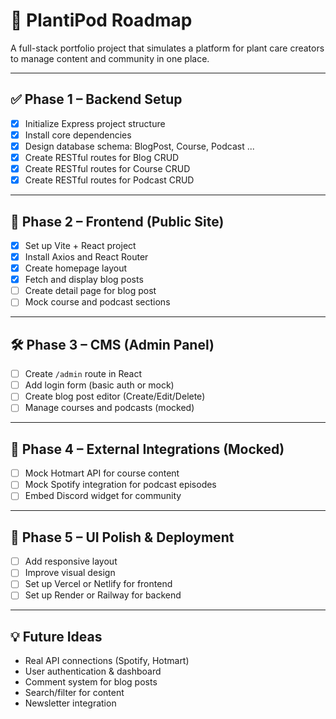 # 🌿 PlantiPod Roadmap

A full-stack portfolio project that simulates a platform for plant care creators to manage content and community in one place.

---

## ✅ Phase 1 – Backend Setup

- [X] Initialize Express project structure
- [X] Install core dependencies
- [X] Design database schema: BlogPost, Course, Podcast ...
- [X] Create RESTful routes for Blog CRUD
- [X] Create RESTful routes for Course CRUD
- [X] Create RESTful routes for Podcast CRUD

---

## 🚧 Phase 2 – Frontend (Public Site)

- [X] Set up Vite + React project
- [X] Install Axios and React Router
- [X] Create homepage layout
- [X] Fetch and display blog posts
- [ ] Create detail page for blog post
- [ ] Mock course and podcast sections

---

## 🛠️ Phase 3 – CMS (Admin Panel)

- [ ] Create `/admin` route in React
- [ ] Add login form (basic auth or mock)
- [ ] Create blog post editor (Create/Edit/Delete)
- [ ] Manage courses and podcasts (mocked)

---

## 🔗 Phase 4 – External Integrations (Mocked)

- [ ] Mock Hotmart API for course content
- [ ] Mock Spotify integration for podcast episodes
- [ ] Embed Discord widget for community

---

## 🎨 Phase 5 – UI Polish & Deployment

- [ ] Add responsive layout
- [ ] Improve visual design
- [ ] Set up Vercel or Netlify for frontend
- [ ] Set up Render or Railway for backend

---

## 💡 Future Ideas

- Real API connections (Spotify, Hotmart)
- User authentication & dashboard
- Comment system for blog posts
- Search/filter for content
- Newsletter integration